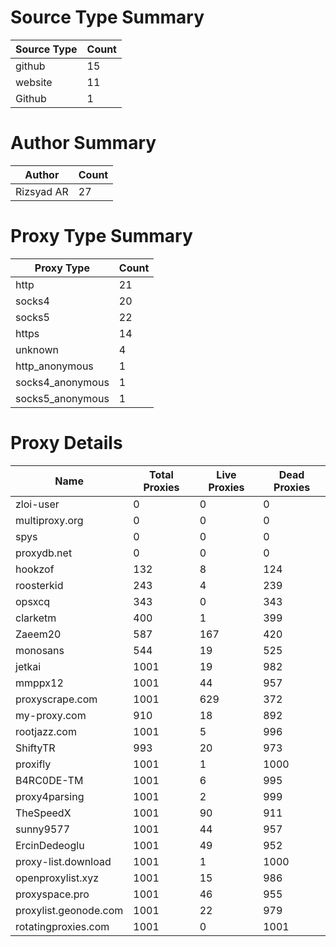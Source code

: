 # Source Type Summary

| Source Type | Count |
|-------------|-------|
| github | 15 |
| website | 11 |
| Github | 1 |


# Author Summary

| Author | Count |
|--------|-------|
| Rizsyad AR | 27 |


# Proxy Type Summary

| Proxy Type | Count |
|------------|-------|
| http | 21 |
| socks4 | 20 |
| socks5 | 22 |
| https | 14 |
| unknown | 4 |
| http_anonymous | 1 |
| socks4_anonymous | 1 |
| socks5_anonymous | 1 |


# Proxy Details

| Name | Total Proxies | Live Proxies | Dead Proxies |
|------|---------------|--------------|---------------|
| zloi-user | 0 | 0 | 0 |
| multiproxy.org | 0 | 0 | 0 |
| spys | 0 | 0 | 0 |
| proxydb.net | 0 | 0 | 0 |
| hookzof | 132 | 8 | 124 |
| roosterkid | 243 | 4 | 239 |
| opsxcq | 343 | 0 | 343 |
| clarketm | 400 | 1 | 399 |
| Zaeem20 | 587 | 167 | 420 |
| monosans | 544 | 19 | 525 |
| jetkai | 1001 | 19 | 982 |
| mmppx12 | 1001 | 44 | 957 |
| proxyscrape.com | 1001 | 629 | 372 |
| my-proxy.com | 910 | 18 | 892 |
| rootjazz.com | 1001 | 5 | 996 |
| ShiftyTR | 993 | 20 | 973 |
| proxifly | 1001 | 1 | 1000 |
| B4RC0DE-TM | 1001 | 6 | 995 |
| proxy4parsing | 1001 | 2 | 999 |
| TheSpeedX | 1001 | 90 | 911 |
| sunny9577 | 1001 | 44 | 957 |
| ErcinDedeoglu | 1001 | 49 | 952 |
| proxy-list.download | 1001 | 1 | 1000 |
| openproxylist.xyz | 1001 | 15 | 986 |
| proxyspace.pro | 1001 | 46 | 955 |
| proxylist.geonode.com | 1001 | 22 | 979 |
| rotatingproxies.com | 1001 | 0 | 1001 |
